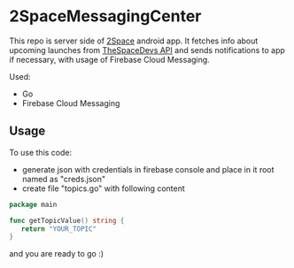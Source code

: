# 2SpaceMessagingCenter

This repo is server side of [2Space](https://github.com/riddick-boss/2Space) android app.
It fetches info about upcoming launches from [TheSpaceDevs API](https://thespacedevs.com/llapi) and sends notifications to app if necessary, with usage of Firebase Cloud Messaging.

Used:
- Go
- Firebase Cloud Messaging

## Usage
 To use this code:
 - generate json with credentials in firebase console and place in it root named as "creds.json"
 - create file "topics.go" with following content
 ```go
 package main

func getTopicValue() string {
	return "YOUR_TOPIC"
}
 
 ```
 
 and you are ready to go :)
